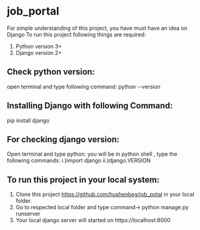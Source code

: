 # job_portal
For simple understanding of this project, you have must have an idea on Django
To run this project following things are required:
1. Python version 3+
2. Django version 2+

## Check python version:
open terminal and type following command:
python --version

## Installing Django with following Command:

pip install django

## For checking django version:
Open terminal and type python:
you will be in python shell , type the following commands:
i.)import django
ii.)django.VERSION

## To run this project in your local system:
1. Clone this project https://github.com/hushenbeg/job_potal in your local folder.
2. Go to respected local folder and type command-> python manage.py runserver
3. Your local django server will started on https://localhost:8000





